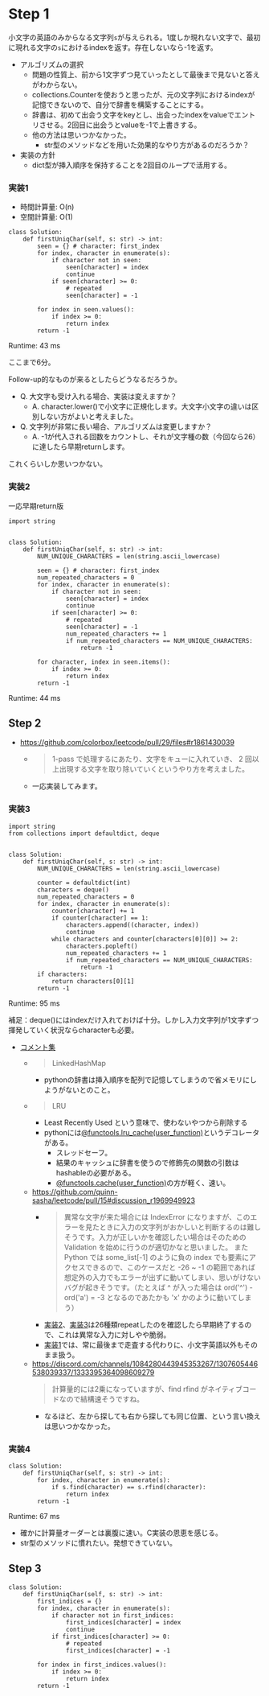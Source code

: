 # Step 1

小文字の英語のみからなる文字列`s`が与えられる。1度しか現れない文字で、最初に現れる文字の`s`におけるindexを返す。存在しないなら-1を返す。

- アルゴリズムの選択
  - 問題の性質上、前から1文字ずつ見ていったとして最後まで見ないと答えがわからない。
  - collections.Counterを使おうと思ったが、元の文字列におけるindexが記憶できないので、自分で辞書を構築することにする。
  - 辞書は、初めて出会う文字をkeyとし、出会ったindexをvalueでエントリさせる。2回目に出会うとvalueを-1で上書きする。
  - 他の方法は思いつかなかった。
    - str型のメソッドなどを用いた効果的なやり方があるのだろうか？
- 実装の方針
  - dict型が挿入順序を保持することを2回目のループで活用する。

### 実装1

- 時間計算量: O(n)
- 空間計算量: O(1)

```python3
class Solution:
    def firstUniqChar(self, s: str) -> int:
        seen = {} # character: first_index
        for index, character in enumerate(s):
            if character not in seen:
                seen[character] = index
                continue
            if seen[character] >= 0:
                # repeated
                seen[character] = -1

        for index in seen.values():
            if index >= 0:
                return index
        return -1
```

Runtime: 43 ms

ここまで6分。

Follow-up的なものが来るとしたらどうなるだろうか。

- Q. 大文字も受け入れる場合、実装は変えますか？
  - A. character.lower()で小文字に正規化します。大文字小文字の違いは区別しない方がよいと考えました。
- Q. 文字列が非常に長い場合、アルゴリズムは変更しますか？
  - A. -1が代入される回数をカウントし、それが文字種の数（今回なら26）に達したら早期returnします。

これくらいしか思いつかない。

### 実装2

一応早期return版

```python3
import string


class Solution:
    def firstUniqChar(self, s: str) -> int:
        NUM_UNIQUE_CHARACTERS = len(string.ascii_lowercase)
        
        seen = {} # character: first_index
        num_repeated_characters = 0
        for index, character in enumerate(s):
            if character not in seen:
                seen[character] = index
                continue
            if seen[character] >= 0:
                # repeated
                seen[character] = -1
                num_repeated_characters += 1
                if num_repeated_characters == NUM_UNIQUE_CHARACTERS:
                    return -1

        for character, index in seen.items():
            if index >= 0:
                return index
        return -1
```

Runtime: 44 ms

## Step 2

- https://github.com/colorbox/leetcode/pull/29/files#r1861430039
  - > 1-pass で処理するにあたり、文字をキューに入れていき、 2 回以上出現する文字を取り除いていくというやり方を考えました。
  - 一応実装してみます。

### 実装3

```python3
import string
from collections import defaultdict, deque


class Solution:
    def firstUniqChar(self, s: str) -> int:
        NUM_UNIQUE_CHARACTERS = len(string.ascii_lowercase)
        
        counter = defaultdict(int)
        characters = deque()
        num_repeated_characters = 0
        for index, character in enumerate(s):
            counter[character] += 1
            if counter[character] == 1:
                characters.append((character, index))
                continue
            while characters and counter[characters[0][0]] >= 2:
                characters.popleft()
                num_repeated_characters += 1
                if num_repeated_characters == NUM_UNIQUE_CHARACTERS:
                    return -1
        if characters:
            return characters[0][1]
        return -1
```

Runtime: 95 ms

補足：deque()にはindexだけ入れておけば十分。しかし入力文字列が1文字ずつ揮発していく状況ならcharacterも必要。

- [コメント集](https://docs.google.com/document/d/11HV35ADPo9QxJOpJQ24FcZvtvioli770WWdZZDaLOfg/edit?tab=t.0#heading=h.hdbcrwo3urck)
  - > LinkedHashMap
    - pythonの辞書は挿入順序を配列で記憶してしまうので省メモリにしようがないとのこと。
  - > LRU
    - Least Recently Used という意味で、使わないやつから削除する
    - pythonには[@functools.lru_cache(user_function)](https://docs.python.org/3/library/functools.html#functools.lru_cache)というデコレータがある。
      - スレッドセーフ。
      - 結果のキャッシュに辞書を使うので修飾先の関数の引数はhashableの必要がある。
      - [@functools.cache(user_function)](https://docs.python.org/3/library/functools.html#functools.cache)の方が軽く、速い。
  - https://github.com/quinn-sasha/leetcode/pull/15#discussion_r1969949923
    - > 異常な文字が来た場合には IndexError になりますが、このエラーを見たときに入力の文字列がおかしいと判断するのは難しそうです。入力が正しいかを確認したい場合はそのための Validation を始めに行うのが適切かなと思いました。
      > また Python では some_list[-1] のように負の index でも要素にアクセスできるので、このケースだと -26 ~ -1 の範囲であれば想定外の入力でもエラーが出ずに動いてしまい、思いがけないバグが起きそうです。（たとえば ^ が入った場合は ord('^') - ord('a') = -3 となるのであたかも 'x' かのように動いてしまう）
    - [実装2](#実装2)、[実装3](#実装3)は26種類repeatしたのを確認したら早期終了するので、これは異常な入力に対しやや脆弱。
    - [実装1](#実装1)では、常に最後まで走査する代わりに、小文字英語以外もそのまま扱う。
  - https://discord.com/channels/1084280443945353267/1307605446538039337/1333395364098609279
    > 計算量的には2乗になっていますが、find rfind がネイティブコードなので結構速そうですね。
    - なるほど、左から探しても右から探しても同じ位置、という言い換えは思いつかなかった。

### 実装4

```python3
class Solution:
    def firstUniqChar(self, s: str) -> int:
        for index, character in enumerate(s):
            if s.find(character) == s.rfind(character):
                return index
        return -1
```

Runtime: 67 ms

- 確かに計算量オーダーとは裏腹に速い。C実装の恩恵を感じる。
- str型のメソッドに慣れたい。発想できていない。

## Step 3

```python3
class Solution:
    def firstUniqChar(self, s: str) -> int:
        first_indices = {}
        for index, character in enumerate(s):
            if character not in first_indices:
                first_indices[character] = index
                continue
            if first_indices[character] >= 0:
                # repeated
                first_indices[character] = -1
        
        for index in first_indices.values():
            if index >= 0:
                return index
        return -1
```
